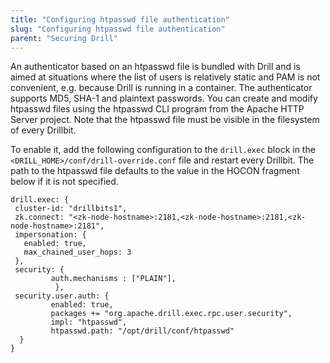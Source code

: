 ```yaml
---
title: "Configuring htpasswd file authentication"
slug: "Configuring htpasswd file authentication"
parent: "Securing Drill"
---
```


An authenticator based on an htpasswd file is bundled with Drill and is aimed at situations where the list of users is relatively static and PAM is not convenient, e.g. because Drill is running in a container.  The authenticator supports MD5, SHA-1 and plaintext passwords.  You can create and modify htpasswd files using the htpasswd CLI program from the Apache HTTP Server project.  Note that the htpasswd file must be visible in the filesystem of every Drillbit.

To enable it, add the following configuration to the `drill.exec` block in the `<DRILL_HOME>/conf/drill-override.conf` file and restart every Drillbit.  The path to the htpasswd file defaults to the value in the HOCON fragment below if it is not specified.

```hocon
drill.exec: {
 cluster-id: "drillbits1",
 zk.connect: "<zk-node-hostname>:2181,<zk-node-hostname>:2181,<zk-node-hostname>:2181",
 impersonation: {
   enabled: true,
   max_chained_user_hops: 3
 },
 security: {
         auth.mechanisms : ["PLAIN"],
          },
 security.user.auth: {
         enabled: true,
         packages += "org.apache.drill.exec.rpc.user.security",
         impl: "htpasswd",
         htpasswd.path: "/opt/drill/conf/htpasswd"
  }
}
```

